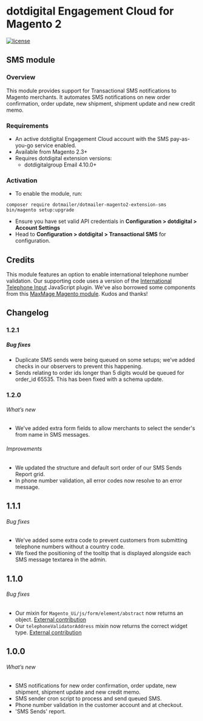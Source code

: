 # dotdigital Engagement Cloud for Magento 2
[![license](https://img.shields.io/github/license/mashape/apistatus.svg)](LICENSE.md)

## SMS module
  
### Overview
This module provides support for Transactional SMS notifications to Magento merchants. It automates SMS notifications on new order confirmation, order update, new shipment, shipment update and new credit memo.
  
### Requirements
- An active dotdigital Engagement Cloud account with the SMS pay-as-you-go service enabled.
- Available from Magento 2.3+
- Requires dotdigital extension versions:
  - dotdigitalgroup Email 4.10.0+
  
### Activation
- To enable the module, run:
```
composer require dotmailer/dotmailer-magento2-extension-sms
bin/magento setup:upgrade
```
- Ensure you have set valid API credentials in **Configuration > dotdigital > Account Settings**
- Head to **Configuration > dotdigital > Transactional SMS** for configuration.

## Credits
This module features an option to enable international telephone number validation. Our supporting code uses a version of the [International Telephone Input](https://github.com/jackocnr/intl-tel-input) JavaScript plugin. We've also borrowed some components from this [MaxMage Magento module](https://github.com/MaxMage/international-telephone-input). Kudos and thanks!

## Changelog

### 1.2.1 

##### Bug fixes
- Duplicate SMS sends were being queued on some setups; we’ve added checks in our observers to prevent this happening.
- Sends relating to order ids longer than 5 digits would be queued for order_id 65535. This has been fixed with a schema update.

### 1.2.0

###### What’s new
- We've added extra form fields to allow merchants to select the sender's from name in SMS messages.

###### Improvements
- We updated the structure and default sort order of our SMS Sends Report grid.
- In phone number validation, all error codes now resolve to an error message.

## 1.1.1

###### Bug fixes
- We've added some extra code to prevent customers from submitting telephone numbers without a country code.
- We fixed the positioning of the tooltip that is displayed alongside each SMS message textarea in the admin.

## 1.1.0

###### Bug fixes
- Our mixin for `Magento_Ui/js/form/element/abstract` now returns an object. [External contribution](https://github.com/dotmailer/dotmailer-magento2-extension-sms/pull/2)
- Our `telephoneValidatorAddress` mixin now returns the correct widget type. [External contribution](https://github.com/dotmailer/dotmailer-magento2-extension-sms/pull/3)

## 1.0.0
  
###### What’s new
- SMS notifications for new order confirmation, order update, new shipment, shipment update and new credit memo.
- SMS sender cron script to process and send queued SMS.
- Phone number validation in the customer account and at checkout.
- 'SMS Sends' report.
